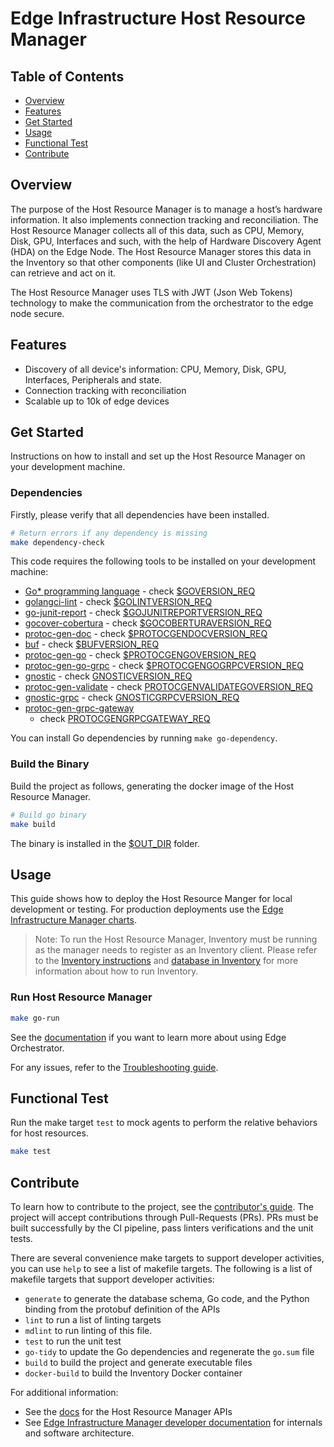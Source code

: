 # Edge Infrastructure Host Resource Manager

## Table of Contents

- [Overview](#overview)
- [Features](#features)
- [Get Started](#get-started)
- [Usage](#usage)
- [Functional Test](#functional-test)
- [Contribute](#contribute)

## Overview

The purpose of the Host Resource Manager is to manage a host’s hardware information. It also implements connection tracking
and reconciliation.
The Host Resource Manager collects all of this data, such as CPU, Memory, Disk, GPU, Interfaces and such, with the help
of Hardware Discovery Agent (HDA) on the Edge Node.
The Host Resource Manager stores this data in the Inventory so that other components (like UI and Cluster Orchestration)
can retrieve and act on it.

The Host Resource Manager uses TLS with JWT (Json Web Tokens) technology to make the communication from the orchestrator to the edge
node secure.

## Features

- Discovery of all device's information: CPU, Memory, Disk, GPU, Interfaces, Peripherals and state.
- Connection tracking with reconciliation
- Scalable up to 10k of edge devices

## Get Started

Instructions on how to install and set up the Host Resource Manager on your development machine.

### Dependencies

Firstly, please verify that all dependencies have been installed.

```bash
# Return errors if any dependency is missing
make dependency-check
```

This code requires the following tools to be installed on your development machine:

- [Go\* programming language](https://go.dev) - check [$GOVERSION_REQ](../version.mk)
- [golangci-lint](https://github.com/golangci/golangci-lint) - check [$GOLINTVERSION_REQ](../version.mk)
- [go-junit-report](https://github.com/jstemmer/go-junit-report) - check [$GOJUNITREPORTVERSION_REQ](../version.mk)
- [gocover-cobertura](https://github.com/boumenot/gocover-cobertura) - check [$GOCOBERTURAVERSION_REQ](../version.mk)
- [protoc-gen-doc](https://github.com/pseudomuto/protoc-gen-doc) - check [$PROTOCGENDOCVERSION_REQ](../version.mk)
- [buf](https://github.com/bufbuild/buf) - check [$BUFVERSION_REQ](../version.mk)
- [protoc-gen-go](https://pkg.go.dev/google.golang.org/protobuf) - check [$PROTOCGENGOVERSION_REQ](../version.mk)
- [protoc-gen-go-grpc](https://pkg.go.dev/google.golang.org/grpc) - check [$PROTOCGENGOGRPCVERSION_REQ](../version.mk)
- [gnostic](https://pkg.go.dev/github.com/google/gnostic) - check [GNOSTICVERSION_REQ](../version.mk)
- [protoc-gen-validate](https://pkg.go.dev/github.com/envoyproxy/protoc-gen-validate) - check [PROTOCGENVALIDATEGOVERSION_REQ](../version.mk)
- [gnostic-grpc](https://pkg.go.dev/github.com/googleapis/gnostic-grpc) - check [GNOSTICGRPCVERSION_REQ](../version.mk)
- [protoc-gen-grpc-gateway](https://pkg.go.dev/github.com/grpc-ecosystem/grpc-gateway/v2@v2.26.0/protoc-gen-grpc-gateway)
  - check [PROTOCGENGRPCGATEWAY_REQ](../version.mk)

You can install Go dependencies by running `make go-dependency`.

### Build the Binary

Build the project as follows, generating the docker image of the Host Resource Manager.

```bash
# Build go binary
make build
```

The binary is installed in the [$OUT_DIR](../common.mk) folder.

## Usage

This guide shows how to deploy the Host Resource Manger for local development or testing.
For production deployments use the [Edge Infrastructure Manager charts][inframanager-charts].

> Note: To run the Host Resource Manager, Inventory must be running as the manager needs to register as an Inventory client.
> Please refer to the [Inventory instructions](https://github.com/open-edge-platform/infra-core/tree/main/inventory#usage)
> and [database in Inventory](https://github.com/open-edge-platform/infra-core/blob/main/inventory/docs/database.md)
> for more information about how to run Inventory.

### Run Host Resource Manager

```bash
make go-run
```

See the [documentation][user-guide-url] if you want to learn more about using Edge Orchestrator.

For any issues, refer to the  [Troubleshooting guide][troubleshooting-url].

## Functional Test

Run the make target `test` to mock agents to perform the relative behaviors for host resources.

```bash
make test
```

## Contribute

To learn how to contribute to the project, see the [contributor's guide][contributors-guide-url]. The project will
accept contributions through Pull-Requests (PRs). PRs must be built successfully by the CI pipeline, pass linters
verifications and the unit tests.

There are several convenience make targets to support developer activities, you can use `help` to see a list of makefile
targets. The following is a list of makefile targets that support developer activities:

- `generate` to generate the database schema, Go code, and the Python binding from the protobuf definition of the APIs
- `lint` to run a list of linting targets
- `mdlint` to run linting of this file.
- `test` to run the unit test
- `go-tidy` to update the Go dependencies and regenerate the `go.sum` file
- `build` to build the project and generate executable files
- `docker-build` to build the Inventory Docker container

For additional information:

- See the [docs](docs/api/hostmgr.md) for the Host Resource Manager APIs
- See [Edge Infrastructure Manager developer documentation][inframanager-dev-guide-url] for internals and
  software architecture.

[user-guide-url]: https://docs.openedgeplatform.intel.com/edge-manage-docs/main/user_guide/get_started_guide/index.html
[inframanager-dev-guide-url]: https://docs.openedgeplatform.intel.com/edge-manage-docs/main/developer_guide/infra_manager/index.html
[contributors-guide-url]: https://docs.openedgeplatform.intel.com/edge-manage-docs/main/developer_guide/contributor_guide/index.html
[troubleshooting-url]: https://docs.openedgeplatform.intel.com/edge-manage-docs/main/user_guide/troubleshooting/index.html
[inframanager-charts]: https://github.com/open-edge-platform/infra-charts
